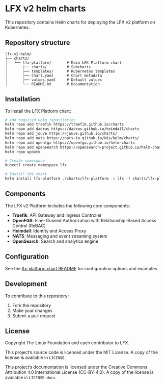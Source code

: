 # LFX v2 helm charts

This repository contains Helm charts for deploying the LFX v2 platform on Kubernetes.

## Repository structure

```text
lfx-v2-helm/
├── charts/
│   └── lfx-platform/       # Main LFX Platform chart
│       ├── charts/         # Subcharts
│       ├── templates/      # Kubernetes templates
│       ├── Chart.yaml      # Chart metadata
│       ├── values.yaml     # Default values
│       └── README.md       # Documentation
```

## Installation

To install the LFX Platform chart:

```bash
# Add required Helm repositories
helm repo add traefik https://traefik.github.io/charts
helm repo add dadrus https://dadrus.github.io/heimdall/charts
helm repo add jouve https://jouve.github.io/charts/
helm repo add nats https://nats-io.github.io/k8s/helm/charts/
helm repo add openfga https://openfga.github.io/helm-charts
helm repo add opensearch https://opensearch-project.github.io/helm-charts/
helm repo update

# Create namespace
kubectl create namespace lfx

# Install the chart
helm install lfx-platform ./charts/lfx-platform -n lfx -f charts/lfx-platform/values.yaml
```

## Components

The LFX v2 Platform includes the following core components:

- **Traefik**: API Gateway and Ingress Controller
- **OpenFGA**: Fine-Grained Authorization with Relationship-Based Access Control (ReBAC)
- **Heimdall**: Identity and Access Proxy
- **NATS**: Messaging and event streaming system
- **OpenSearch**: Search and analytics engine

## Configuration

See the [lfx-platform chart README](./charts/lfx-platform/README.md) for configuration options and examples.

## Development

To contribute to this repository:

1. Fork the repository
2. Make your changes
3. Submit a pull request

## License

Copyright The Linux Foundation and each contributor to LFX.

This project’s source code is licensed under the MIT License. A copy of the
license is available in `LICENSE`.

This project’s documentation is licensed under the Creative Commons Attribution
4.0 International License \(CC-BY-4.0\). A copy of the license is available in
`LICENSE-docs`.
